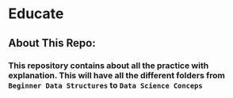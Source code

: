 # Educate

## About This Repo: 
### This repository contains about all the practice with explanation. This will have all the different folders from `Beginner Data Structures` to `Data Science Conceps`
